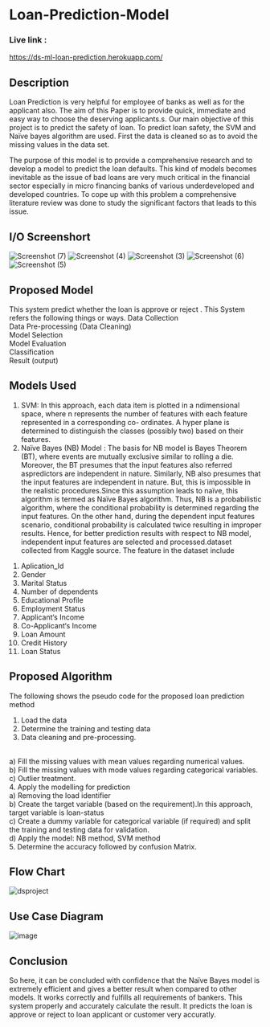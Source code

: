 # Loan-Prediction-Model
### Live link :
https://ds-ml-loan-prediction.herokuapp.com/

## Description
Loan Prediction is very helpful for employee of banks as well as for the applicant also. The aim of this Paper is to provide quick, immediate and easy way to choose the deserving applicants.s. Our main objective of this project is to predict the safety of loan. To predict loan safety, the SVM and Naïve bayes algorithm are used. First the data is cleaned so as to avoid the missing values in the data set.

The purpose of this model is to provide a comprehensive research and to develop a model to predict the loan defaults. This kind of models becomes inevitable as the issue of bad loans are very much critical in the financial sector especially in micro financing banks of various underdeveloped and developed countries. To cope up with this problem a comprehensive literature review was done to study the significant factors that leads to this issue. 

## I/O Screenshort
![Screenshot (7)](https://user-images.githubusercontent.com/91031609/142771460-c9b005b9-98e3-4f50-8d7c-624bbdcf360c.png)
![Screenshot (4)](https://user-images.githubusercontent.com/91031609/142771546-c92b23d3-d22b-48e4-bbf9-4e9e1b84c9ea.png)
![Screenshot (3)](https://user-images.githubusercontent.com/91031609/142771559-0edce771-a9ae-4fa7-9340-48b6efa17c79.png)
![Screenshot (6)](https://user-images.githubusercontent.com/91031609/142771566-6ce85264-c911-48c8-88cd-4071709f609d.png)
![Screenshot (5)](https://user-images.githubusercontent.com/91031609/142771570-e6a5b441-2074-49c4-882c-055448a19704.png)

## Proposed Model
This system predict whether the loan is approve or reject . This System refers the following things or ways.
Data Collection
<br>
Data Pre-processing (Data Cleaning)
<br>
Model Selection
<br>
Model Evaluation
<br>
Classification
<br>
Result (output)

## Models Used
1) SVM:
In this approach, each data item is plotted in a ndimensional space, where n represents the number of features with each feature represented in a corresponding co- ordinates. A hyper plane is determined to distinguish the classes (possibly two) based on their features.
2) Naïve Bayes (NB) Model :
The basis for NB model is Bayes Theorem (BT), where events are mutually exclusive similar to rolling a die. Moreover, the BT presumes that the input features also referred aspredictors are independent in nature. Similarly, NB also presumes that the input features are independent in nature. But, this is impossible in the realistic procedures.Since this assumption leads to naïve, this algorithm is termed as Naïve Bayes algorithm. Thus, NB is a probabilistic algorithm, where the conditional probability is determined regarding the input features. On the other hand, during the dependent input features scenario, conditional probability is calculated twice resulting in improper results. Hence, for better prediction results with respect to NB model, independent input features are selected and processed.dataset collected from Kaggle source. The feature in the dataset include
1. Aplication_Id
2. Gender
3. Marital Status
4. Number of dependents
5. Educational Profile
6. Employment Status
7. Applicant‘s Income
8. Co-Applicant‘s Income
9. Loan Amount
10. Credit History
11. Loan Status

## Proposed Algorithm
The following shows the pseudo code for the proposed loan prediction method
1. Load the data
2. Determine the training and testing data
3. Data cleaning and pre-processing.
<br>
a) Fill the missing values with mean values regarding numerical values.
<br>
b) Fill the missing values with mode values regarding categorical variables.
<br>
c) Outlier treatment.
<br>
4. Apply the modelling for prediction
<br>
a) Removing the load identifier
<br>
b) Create the target variable (based on the requirement).In this approach, target variable is loan-status
<br>
c) Create a dummy variable for categorical variable (if required) and split the training and testing data for validation.
<br>
d) Apply the model: NB method, SVM method
<br>
5. Determine the accuracy followed by confusion Matrix.

## Flow Chart
![dsproject](https://user-images.githubusercontent.com/91031609/142772221-61768df9-108d-423d-95e0-38745a612cb0.PNG)

## Use Case Diagram
![image](https://user-images.githubusercontent.com/91031609/142772777-559d0c51-fc2c-4ddf-b521-59c4ae037b71.png)

## Conclusion
So here, it can be concluded with confidence that the Naïve Bayes model is extremely efficient and gives a better result when compared to other models. It works correctly and
fulfills all requirements of bankers. This system properly and accurately calculate the result. It predicts the loan is approve or reject to loan applicant or customer very accuratly.
